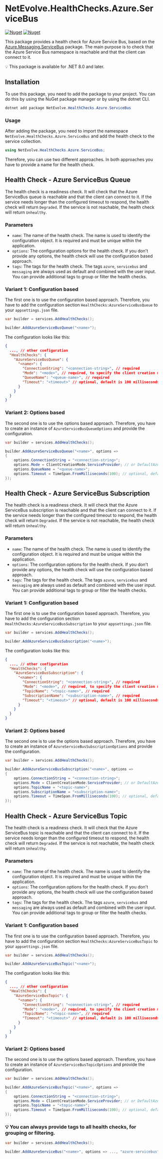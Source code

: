 # NetEvolve.HealthChecks.Azure.ServiceBus

[![Nuget](https://img.shields.io/nuget/v/NetEvolve.HealthChecks.Azure.ServiceBus?logo=nuget)](https://www.nuget.org/packages/NetEvolve.HealthChecks.Azure.ServiceBus/)
[![Nuget](https://img.shields.io/nuget/dt/NetEvolve.HealthChecks.Azure.ServiceBus?logo=nuget)](https://www.nuget.org/packages/NetEvolve.HealthChecks.Azure.ServiceBus/)

This package provides a health check for Azure Service Bus, based on the [Azure.Messaging.ServiceBus](https://www.nuget.org/packages/Azure.Messaging.ServiceBus/) package.
The main purpose is to check that the Azure Service Bus namespace is reachable and that the client can connect to it.

:bulb: This package is available for .NET 8.0 and later.

## Installation
To use this package, you need to add the package to your project. You can do this by using the NuGet package manager or by using the dotnet CLI.
```powershell
dotnet add package NetEvolve.HealthChecks.Azure.ServiceBus
```

### Usage
After adding the package, you need to import the namespace `NetEvolve.HealthChecks.Azure.ServiceBus` and add the health check to the service collection.
```csharp
using NetEvolve.HealthChecks.Azure.ServiceBus;
```
Therefore, you can use two different approaches. In both approaches you have to provide a name for the health check.

## Health Check - Azure ServiceBus Queue

The health check is a readiness check. It will check that the Azure ServiceBus queue is reachable and that the client can connect to it. If the service needs longer than the configured timeout to respond, the health check will return `Degraded`. If the service is not reachable, the health check will return `Unhealthy`.

### Parameters
- `name`: The name of the health check. The name is used to identify the configuration object. It is required and must be unique within the application.
- `options`: The configuration options for the health check. If you don't provide any options, the health check will use the configuration based approach.
- `tags`: The tags for the health check. The tags `azure`, `servicebus` and `messaging` are always used as default and combined with the user input. You can provide additional tags to group or filter the health checks.

### Variant 1: Configuration based
The first one is to use the configuration based approach. Therefore, you have to add the configuration section `HealthChecks:AzureServiceBusQueue` to your `appsettings.json` file.
```csharp
var builder = services.AddHealthChecks();

builder.AddAzureServiceBusQueue("<name>");
```

The configuration looks like this:
```json
{
  ..., // other configuration
  "HealthChecks": {
    "AzureServiceBusQueue": {
      "<name>": {
        "ConnectionString": "<connection-string>", // required
        "Mode": "<mode>", // required, to specify the client creation mode, either `ServiceProvider`, `DefaultAzureCredentials` or `ConnectionString`
        "QueueName": "<queue-name>", // required
        "Timeout": "<timeout>" // optional, default is 100 milliseconds
      }
    }
  }
}
```

### Variant 2: Options based
The second one is to use the options based approach. Therefore, you have to create an instance of `AzureServiceBusQueueOptions` and provide the configuration.
```csharp
var builder = services.AddHealthChecks();

builder.AddAzureServiceBusQueue("<name>", options =>
{
    options.ConnectionString = "<connection-string>";
    options.Mode = ClientCreationMode.ServiceProvider; // or DefaultAzureCredentials or ConnectionString
    options.QueueName = "<queue-name>";
    options.Timeout = TimeSpan.FromMilliseconds(100); // optional, default is 100 milliseconds
});
```

## Health Check - Azure ServiceBus Subscription
The health check is a readiness check. It will check that the Azure ServiceBus subscription is reachable and that the client can connect to it. If the service needs longer than the configured timeout to respond, the health check will return `Degraded`. If the service is not reachable, the health check will return `Unhealthy`.

### Parameters
- `name`: The name of the health check. The name is used to identify the configuration object. It is required and must be unique within the application.
- `options`: The configuration options for the health check. If you don't provide any options, the health check will use the configuration based approach.
- `tags`: The tags for the health check. The tags `azure`, `servicebus` and `messaging` are always used as default and combined with the user input. You can provide additional tags to group or filter the health checks.

### Variant 1: Configuration based

The first one is to use the configuration based approach. Therefore, you have to add the configuration section `HealthChecks:AzureServiceBusSubscription` to your `appsettings.json` file.
```csharp
var builder = services.AddHealthChecks();

builder.AddAzureServiceBusSubscription("<name>");
```

The configuration looks like this:
```json
{
  ..., // other configuration
  "HealthChecks": {
    "AzureServiceBusSubscription": {
      "<name>": {
        "ConnectionString": "<connection-string>", // required
        "Mode": "<mode>", // required, to specify the client creation mode, either `ServiceProvider`, `DefaultAzureCredentials` or `ConnectionString`
        "TopicName": "<topic-name>", // required
        "SubscriptionName": "<subscription-name>", // required
        "Timeout": "<timeout>" // optional, default is 100 milliseconds
      }
    }
  }
}
```

### Variant 2: Options based

The second one is to use the options based approach. Therefore, you have to create an instance of `AzureServiceBusSubscriptionOptions` and provide the configuration.
```csharp
var builder = services.AddHealthChecks();

builder.AddAzureServiceBusSubscription("<name>", options =>
{
    options.ConnectionString = "<connection-string>";
    options.Mode = ClientCreationMode.ServiceProvider; // or DefaultAzureCredentials or ConnectionString
    options.TopicName = "<topic-name>";
    options.SubscriptionName = "<subscription-name>";
    options.Timeout = TimeSpan.FromMilliseconds(100); // optional, default is 100 milliseconds
});
```

## Health Check - Azure ServiceBus Topic
The health check is a readiness check. It will check that the Azure ServiceBus topic is reachable and that the client can connect to it. If the service needs longer than the configured timeout to respond, the health check will return `Degraded`. If the service is not reachable, the health check will return `Unhealthy`.

### Parameters
- `name`: The name of the health check. The name is used to identify the configuration object. It is required and must be unique within the application.
- `options`: The configuration options for the health check. If you don't provide any options, the health check will use the configuration based approach.
- `tags`: The tags for the health check. The tags `azure`, `servicebus` and `messaging` are always used as default and combined with the user input. You can provide additional tags to group or filter the health checks.

### Variant 1: Configuration based

The first one is to use the configuration based approach. Therefore, you have to add the configuration section `HealthChecks:AzureServiceBusTopic` to your `appsettings.json` file.
```csharp
var builder = services.AddHealthChecks();

builder.AddAzureServiceBusTopic("<name>");
```

The configuration looks like this:
```json
{
  ..., // other configuration
  "HealthChecks": {
    "AzureServiceBusTopic": {
      "<name>": {
        "ConnectionString": "<connection-string>", // required
        "Mode": "<mode>", // required, to specify the client creation mode, either `ServiceProvider`, `DefaultAzureCredentials` or `ConnectionString`
        "TopicName": "<topic-name>", // required
        "Timeout": "<timeout>" // optional, default is 100 milliseconds
      }
    }
  }
}
```

### Variant 2: Options based

The second one is to use the options based approach. Therefore, you have to create an instance of `AzureServiceBusTopicOptions` and provide the configuration.
```csharp
var builder = services.AddHealthChecks();

builder.AddAzureServiceBusTopic("<name>", options =>
{
    options.ConnectionString = "<connection-string>";
    options.Mode = ClientCreationMode.ServiceProvider; // or DefaultAzureCredentials or ConnectionString
    options.TopicName = "<topic-name>";
    options.Timeout = TimeSpan.FromMilliseconds(100); // optional, default is 100 milliseconds
});
```

### :bulb: You can always provide tags to all health checks, for grouping or filtering.

```csharp
var builder = services.AddHealthChecks();

builder.AddAzureServiceBus("<name>", options => ..., "azure-servicebus");
```

